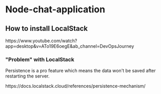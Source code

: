 # Node-chat-application

## How to install LocalStack
<p>https://www.youtube.com/watch?app=desktop&v=ATo19E6oegE&ab_channel=DevOpsJourney</p>

### "Problem" with LocalStack
<p>Persistence is a pro feature which means the data won't be saved after restarting the server.</p>
<p>https://docs.localstack.cloud/references/persistence-mechanism/</p>
